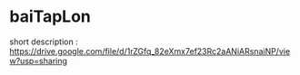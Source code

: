 # baiTapLon
short description : https://drive.google.com/file/d/1rZGfq_82eXmx7ef23Rc2aANiARsnaiNP/view?usp=sharing
